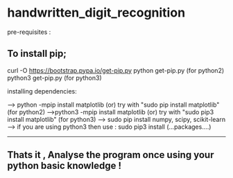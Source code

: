 # handwritten_digit_recognition

pre-requisites :

To install pip;
----------------
curl -O https://bootstrap.pypa.io/get-pip.py
python get-pip.py   (for python2)
python3 get-pip.py   (for python3)

installing dependencies:

--> python -mpip install matplotlib (or) try with "sudo pip install matplotlib"  (for python2)
-->python3 -mpip install matplotlib (or) try with "sudo pip3 install matplotlib"  (for python3)
--> sudo pip install numpy, scipy, scikit-learn
--> if you are using python3 then use :  sudo pip3 install (...packages....)

------------------------------------------------------------------------
Thats it , Analyse the program once using your python basic knowledge !
------------------------------------------------------------------------
